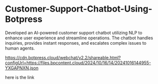 # Customer-Support-Chatbot-Using-Botpress
Developed an AI-powered customer support chatbot utilizing NLP to enhance user experience and streamline operations. The chatbot handles inquiries, provides instant responses, and escalates complex issues to human agents.




https://cdn.botpress.cloud/webchat/v2.2/shareable.html?configUrl=https://files.bpcontent.cloud/2024/10/16/14/20241016144955-YXGAPNXN.json



here is the link  
